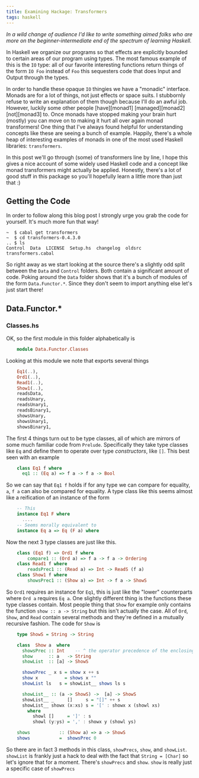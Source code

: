 ```yaml
---
title: Examining Hackage: Transformers
tags: haskell
---
```


*In a wild change of audience I'd like to write something aimed folks who are
more on the beginner-intermediate end of the spectrum of learning Haskell.*

In Haskell we organize our programs so that effects are explicitly bounded to
certain areas of our program using types. The most famous example of this is the
`IO` type: all of our favorite interesting functions return things of the form
`IO Foo` instead of `Foo` this sequesters code that does Input and Output
through the types.

In order to handle these opaque `IO` thingies we have a "monadic"
interface. Monads are for a lot of things, not just effects or space suits. I
stubbornly refuse to write an explanation of them though because I'll do an
awful job. However, luckily some other people [have][monad1] [managed][monad2]
[not][monad3] to. Once monads have stopped making your brain hurt (mostly) you
can move on to making it hurt all over again monad transformers! One thing that
I've always found helpful for understanding concepts like these are seeing a
bunch of example. Happily, there's a whole heap of interesting examples of
monads in one of the most used Haskell libraries: `transformers`.

In this post we'll go through (some) of transformers line by line, I hope this
gives a nice account of some widely used Haskell code and a concept like monad
transformers might actually be applied. Honestly, there's a lot of good stuff in
this package so you'll hopefully learn a little more than just that :)

## Getting the Code

In order to follow along this blog post I strongly urge you grab the code for
yourself. It's much more fun that way!

    ~  $ cabal get transformers
    ~  $ cd transformers-0.4.3.0
    .. $ ls
    Control  Data  LICENSE  Setup.hs  changelog  oldsrc  transformers.cabal

So right away as we start looking at the source there's a slightly odd split
between the `Data` and `Control` folders. Both contain a significant amount of
code. Poking around the `Data` folder shows that it's a bunch of modules of the
form `Data.Functor.*`. Since they don't seem to import anything else let's just
start there!

## Data.Functor.*
### Classes.hs

OK, so the first module in this folder alphabetically is

``` haskell
    module Data.Functor.Classes
```

Looking at this module we note that exports several things

``` haskell
    Eq1(..),
    Ord1(..),
    Read1(..),
    Show1(..),
    readsData,
    readsUnary,
    readsUnary1,
    readsBinary1,
    showsUnary,
    showsUnary1,
    showsBinary1,
```

The first 4 things turn out to be type classes, all of which are mirrors of some
much familiar code from `Prelude`. Specifically they take type classes like `Eq`
and define them to operate over type *constructors*, like `[]`. This best seen
with an example

``` haskell
    class Eq1 f where
      eq1 :: (Eq a) => f a -> f a -> Bool
```

So we can say that `Eq1 f` holds if for any type we can compare for equality,
`a`, `f a` can also be compared for equality. A type class like this seems
almost like a reification of an instance of the form

``` haskell
    -- This
    instance Eq1 F where
      ....
    -- Seems morally equivalent to
    instance Eq a => Eq (F a) where
```

Now the next 3 type classes are just like this.

``` haskell
    class (Eq1 f) => Ord1 f where
        compare1 :: (Ord a) => f a -> f a -> Ordering
    class Read1 f where
        readsPrec1 :: (Read a) => Int -> ReadS (f a)
    class Show1 f where
        showsPrec1 :: (Show a) => Int -> f a -> ShowS
```

So `Ord1` requires an instance for `Eq1`, this is just like the "lower"
counterparts where `Ord a` requires `Eq a`. One slightly different thing is the
functions these type classes contain. Most people thing that `Show` for example
only contains the function `show :: a -> String` but this isn't actually the
case. All of `Ord`, `Show`, and `Read` contain several methods and they're
defined in a mutually recursive fashion. The code for `Show` is

``` haskell
    type ShowS = String -> String

    class  Show a  where
      showsPrec :: Int    -- ^ the operator precedence of the enclosing
      show      :: a   -> String
      showList  :: [a] -> ShowS

      showsPrec _ x s = show x ++ s
      show x          = shows x ""
      showList ls   s = showList__ shows ls s

      showList__ :: (a -> ShowS) ->  [a] -> ShowS
      showList__ _     []     s = "[]" ++ s
      showList__ showx (x:xs) s = '[' : showx x (showl xs)
        where
          showl []     = ']' : s
          showl (y:ys) = ',' : showx y (showl ys)

    shows           :: (Show a) => a -> ShowS
    shows           =  showsPrec 0
```

So there are in fact 3 methods in this class, `showPrecs`, `show`, and
`showList`. `showList` is frankly just a hack to deal with the fact that `String
= [Char]` so let's ignore that for a moment. There's `showPrecs` and
`show`. `show` is really just a specific case of `showPrecs`
